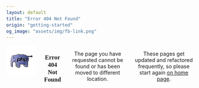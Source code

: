 ```yaml
---
layout: default
title: "Error 404 Not Found"
origin: "getting-started"
og_image: "assets/img/fb-link.png"
---
```

<div class="row">
    <div class="large-12 columns" style="margin-top:8px">
        <div style="text-align:center"><img src="assets/img/php-elephant.jpg" alt="an elephant, trust me."></div>
        <h3 style="font-family:Audiowide;text-align:center">Error 404 Not Found</h3>
        <p style="text-align:center">The page you have requested cannot be found or has been moved to different location.</p>
        <p style="text-align:center">These pages get updated and refactored frequently, so please start again <a href="/">on home page</a>.</p>
    </div>
</div>
